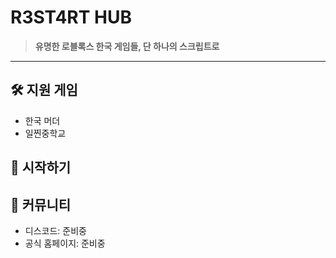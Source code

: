 # R3ST4RT HUB

> **유명한 로블록스 한국 게임들, 단 하나의 스크립트로**

---

## 🛠 지원 게임

- 한국 머더
- 일찐중학교

## 🚀 시작하기



## 📌 커뮤니티

- 디스코드: 준비중
- 공식 홈페이지: 준비중
